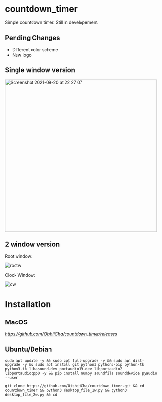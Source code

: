 # countdown_timer
Simple countdown timer.
Still in developement. 

## Pending Changes
- Different color scheme
- New logo


## Single window version
<img width="500" alt="Screenshot 2021-09-20 at 22 27 07" src="https://user-images.githubusercontent.com/86476845/134142048-1822622b-816c-4c99-a3d5-523306d0b522.png">


## 2 window version

Root window:

![rootw](https://user-images.githubusercontent.com/86476845/134584732-2928631a-70e4-4fa8-a47e-157a5d95fdbe.png)


Clock Window:

![cw](https://user-images.githubusercontent.com/86476845/134584753-4e533936-42cb-4cfb-86e3-7cfb41b3d304.png)


# Installation

## MacOS

*https://github.com/OishiiCha/countdown_timer/releases*


## Ubuntu/Debian
```
sudo apt update -y && sudo apt full-upgrade -y && sudo apt dist-upgrade -y && sudo apt install git python3 python3-pip python-tk python3-tk libasound-dev portaudio19-dev libportaudio2 libportaudiocpp0 -y && pip install numpy soundfile sounddevice pyaudio --user
```

```
git clone https://github.com/OishiiCha/countdown_timer.git && cd countdown_timer && python3 desktop_file_1w.py && python3 desktop_file_2w.py && cd

```
